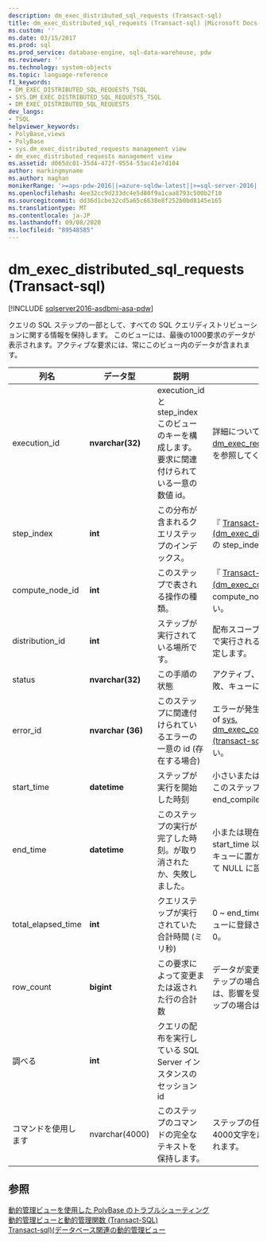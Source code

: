 ```yaml
---
description: dm_exec_distributed_sql_requests (Transact-sql)
title: dm_exec_distributed_sql_requests (Transact-sql) |Microsoft Docs
ms.custom: ''
ms.date: 03/15/2017
ms.prod: sql
ms.prod_service: database-engine, sql-data-warehouse, pdw
ms.reviewer: ''
ms.technology: system-objects
ms.topic: language-reference
f1_keywords:
- DM_EXEC_DISTRIBUTED_SQL_REQUESTS_TSQL
- SYS.DM_EXEC_DISTRIBUTED_SQL_REQUESTS_TSQL
- DM_EXEC_DISTRIBUTED_SQL_REQUESTS
dev_langs:
- TSQL
helpviewer_keywords:
- PolyBase,views
- PolyBase
- sys.dm_exec_distributed_requests management view
- dm_exec_distributed_requests management view
ms.assetid: d065dc01-35d4-472f-9554-53ac41e7d104
author: markingmyname
ms.author: maghan
monikerRange: '>=aps-pdw-2016||=azure-sqldw-latest||>=sql-server-2016||=sqlallproducts-allversions||>=sql-server-linux-2017||=azuresqldb-mi-current'
ms.openlocfilehash: 4ee32cc9d233dc4e5d80f9a1caa8793c500b2f10
ms.sourcegitcommit: dd36d1cbe32cd5a65c6638e8f252b0bd8145e165
ms.translationtype: MT
ms.contentlocale: ja-JP
ms.lasthandoff: 09/08/2020
ms.locfileid: "89548585"
---
```

# <a name="sysdm_exec_distributed_sql_requests-transact-sql"></a>dm_exec_distributed_sql_requests (Transact-sql)
[!INCLUDE [sqlserver2016-asdbmi-asa-pdw](../../includes/applies-to-version/sqlserver2016-asdbmi-asa-pdw.md)]

  クエリの SQL ステップの一部として、すべての SQL クエリディストリビューションに関する情報を保持します。  このビューには、最後の1000要求のデータが表示されます。アクティブな要求には、常にこのビュー内のデータが含まれます。  
  
|列名|データ型|説明|Range|  
|-----------------|---------------|-----------------|-----------|  
|execution_id|**nvarchar(32)**|execution_id と step_index このビューのキーを構成します。 要求に関連付けられている一意の数値 id。|詳細については、「 [sys. dm_exec_requests &#40;transact-sql&#41;](../../relational-databases/system-dynamic-management-views/sys-dm-exec-requests-transact-sql.md) 」を参照してください。|  
|step_index|**int**|この分布が含まれるクエリステップのインデックス。|『 [Transact-sql&#41;&#40;dm_exec_distributed_request_steps ](../../relational-databases/system-dynamic-management-views/sys-dm-exec-distributed-request-steps-transact-sql.md)の step_index を参照してください。|  
|compute_node_id|**int**|このステップで表される操作の種類。|『 [Transact-sql&#41;&#40;dm_exec_compute_nodes ](../../relational-databases/system-dynamic-management-views/sys-dm-exec-compute-nodes-transact-sql.md)の compute_node_id を参照してください。|  
|distribution_id|**int**|ステップが実行されている場所です。|配布スコープではないノードスコープで実行される要求の場合は、-1 に設定します。|  
|status|**nvarchar(32)**|この手順の状態|アクティブ、キャンセル、完了、失敗、キューに登録済み|  
|error_id|**nvarchar (36)**|このステップに関連付けられているエラーの一意の id (存在する場合)|エラーが発生しなかった場合は、「id of [sys. dm_exec_compute_node_errors &#40;transact-sql&#41;](../../relational-databases/system-dynamic-management-views/sys-dm-exec-compute-node-errors-transact-sql.md)」を参照してください。|  
|start_time|**datetime**|ステップが実行を開始した時刻|小さいまたは現在の時刻に等しいが、このステップが属するクエリの end_compile_time 以上です。|  
|end_time|**datetime**|このステップの実行が完了した時刻。が取り消されたか、失敗しました。|小または現在の時刻に等しいか start_time 以上で、現在実行中またはキューに置かれているステップに対して NULL に設定されます。|  
|total_elapsed_time|**int**|クエリステップが実行されていた合計時間 (ミリ秒)|0 ~ end_time と start_time の差。 キューに登録されたステップの場合は0。|  
|row_count|**bigint**|この要求によって変更または返された行の合計数|データが変更または返されなかったステップの場合は0。それ以外の場合は、影響を受けた行の数。 DMS ステップの場合は-1 に設定します。|  
|調べる|**int**|クエリの配布を実行している SQL Server インスタンスのセッション id||  
|コマンドを使用します|nvarchar(4000)|このステップのコマンドの完全なテキストを保持します。|ステップの任意の有効な要求文字列。 4000文字を超える場合は切り捨てられます。|  
  
## <a name="see-also"></a>参照  
 [動的管理ビューを使用した PolyBase のトラブルシューティング](https://msdn.microsoft.com/library/ce9078b7-a750-4f47-b23e-90b83b783d80)   
 [動的管理ビューと動的管理関数 &#40;Transact-SQL&#41;](~/relational-databases/system-dynamic-management-views/system-dynamic-management-views.md)   
 [Transact-sql&#41;&#40;データベース関連の動的管理ビュー ](../../relational-databases/system-dynamic-management-views/database-related-dynamic-management-views-transact-sql.md)  
  
  
